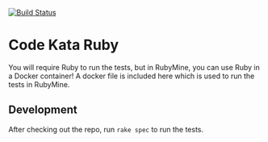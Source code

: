 [![Build Status](https://travis-ci.com/alphafoobar/code-kata-ruby.svg?branch=master)](https://travis-ci.com/alphafoobar/code-kata-ruby)

# Code Kata Ruby

You will require Ruby to run the tests, but in RubyMine, you can use Ruby in a Docker container! A docker file is
included here which is used to run the tests in RubyMine.

## Development

After checking out the repo, run `rake spec` to run the tests.
